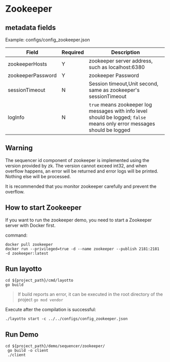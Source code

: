 # Zookeeper

## metadata fields
Example: configs/config_zookeeper.json

| Field | Required | Description |
| --- | --- | --- |
| zookeeperHosts | Y | zookeeper server address, such as localhost:6380 |
| zookeeperPassword | Y | zookeeper Password |
| sessionTimeout | N | Session timeout,Unit second, same as zookeeper's sessionTimeout|
|logInfo|N|`true` means zookeeper log messages with info level should be logged; `false` means only error messages should be logged|

## Warning 
The sequencer id component of zookeeper is implemented using the version provided by zk. The version cannot exceed int32, and when overflow happens, an error will be returned and error logs will be printed. Nothing else will be processed.

It is recommended that you monitor zookeeper carefully and prevent the overflow. 

## How to start Zookeeper
If you want to run the zookeeper demo, you need to start a Zookeeper server with Docker first.

command:

```shell
docker pull zookeeper
docker run --privileged=true -d --name zookeeper --publish 2181:2181  -d zookeeper:latest
```

## Run layotto

````shell
cd ${project_path}/cmd/layotto
go build
````

>If build reports an error, it can be executed in the root directory of the project `go mod vendor`

Execute after the compilation is successful:

````shell
./layotto start -c ../../configs/config_zookeeper.json
````

## Run Demo

````shell
cd ${project_path}/demo/sequencer/zookeeper/
 go build -o client
 ./client 
````
